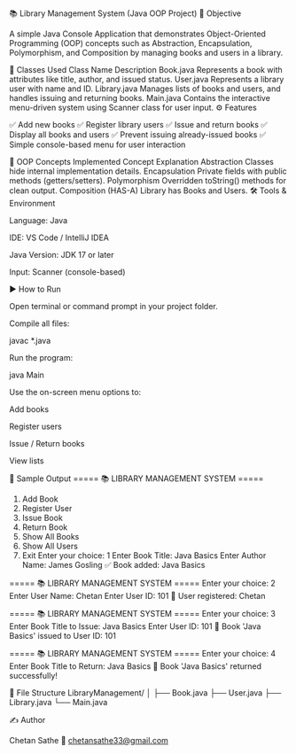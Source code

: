 📚 Library Management System (Java OOP Project)
🧠 Objective

A simple Java Console Application that demonstrates Object-Oriented Programming (OOP) concepts such as Abstraction, Encapsulation, Polymorphism, and Composition by managing books and users in a library.

🧩 Classes Used
Class Name	Description
Book.java	Represents a book with attributes like title, author, and issued status.
User.java	Represents a library user with name and ID.
Library.java	Manages lists of books and users, and handles issuing and returning books.
Main.java	Contains the interactive menu-driven system using Scanner class for user input.
⚙️ Features

✅ Add new books
✅ Register library users
✅ Issue and return books
✅ Display all books and users
✅ Prevent issuing already-issued books
✅ Simple console-based menu for user interaction

🧱 OOP Concepts Implemented
Concept	Explanation
Abstraction	Classes hide internal implementation details.
Encapsulation	Private fields with public methods (getters/setters).
Polymorphism	Overridden toString() methods for clean output.
Composition (HAS-A)	Library has Books and Users.
🛠️ Tools & Environment

Language: Java

IDE: VS Code / IntelliJ IDEA

Java Version: JDK 17 or later

Input: Scanner (console-based)

▶️ How to Run

Open terminal or command prompt in your project folder.

Compile all files:

javac *.java


Run the program:

java Main


Use the on-screen menu options to:

Add books

Register users

Issue / Return books

View lists

🧾 Sample Output
===== 📚 LIBRARY MANAGEMENT SYSTEM =====
1. Add Book
2. Register User
3. Issue Book
4. Return Book
5. Show All Books
6. Show All Users
7. Exit
Enter your choice: 1
Enter Book Title: Java Basics
Enter Author Name: James Gosling
✅ Book added: Java Basics

===== 📚 LIBRARY MANAGEMENT SYSTEM =====
Enter your choice: 2
Enter User Name: Chetan
Enter User ID: 101
👤 User registered: Chetan

===== 📚 LIBRARY MANAGEMENT SYSTEM =====
Enter your choice: 3
Enter Book Title to Issue: Java Basics
Enter User ID: 101
📘 Book 'Java Basics' issued to User ID: 101

===== 📚 LIBRARY MANAGEMENT SYSTEM =====
Enter your choice: 4
Enter Book Title to Return: Java Basics
📗 Book 'Java Basics' returned successfully!

🧩 File Structure
LibraryManagement/
│
├── Book.java
├── User.java
├── Library.java
└── Main.java

✍️ Author

Chetan Sathe
📧 chetansathe33@gmail.com
